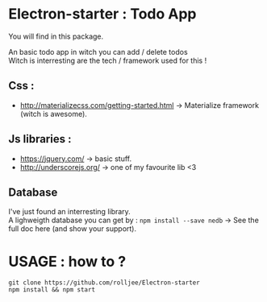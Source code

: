# Electron-starter : Todo App

You will find in this package.

An basic todo app in witch you can add / delete todos  
Witch is interresting are the tech / framework used for this !

## Css :
* http://materializecss.com/getting-started.html -> Materialize framework (witch is awesome).
## Js libraries :

* https://jquery.com/ -> basic stuff.
* http://underscorejs.org/ -> one of my favourite lib <3

## Database

I've just found an interresting library.  
A lighweigth database you can get by : `npm install --save nedb` -> See the full doc here (and show your support).

# USAGE : how to ? 

`git clone https://github.com/rolljee/Electron-starter`  
`npm install && npm start`
